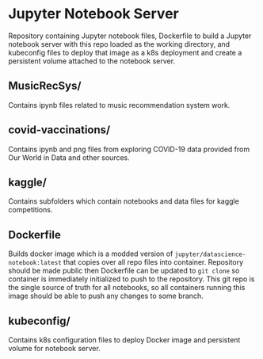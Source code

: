 # Jupyter Notebook Server

Repository containing Jupyter notebook files, Dockerfile to build a Jupyter notebook server with this repo loaded as the working directory, and kubeconfig files to deploy that image as a k8s deployment and create a persistent volume attached to the notebook server.

## MusicRecSys/

Contains ipynb files related to music recommendation system work.

## covid-vaccinations/

Contains ipynb and png files from exploring COVID-19 data provided from Our World in Data and other sources.

## kaggle/

Contains subfolders which contain notebooks and data files for kaggle competitions.

## Dockerfile

Builds docker image which is a modded version of `jupyter/datascience-notebook:latest` that copies over all repo files into container. Repository should be made public then Dockerfile can be updated to `git clone` so container is immediately initialized to push to the repository. This git repo is the single source of truth for all notebooks, so all containers running this image should be able to push any changes to some branch.

## kubeconfig/

Contains k8s configuration files to deploy Docker image and persistent volume for notebook server.
